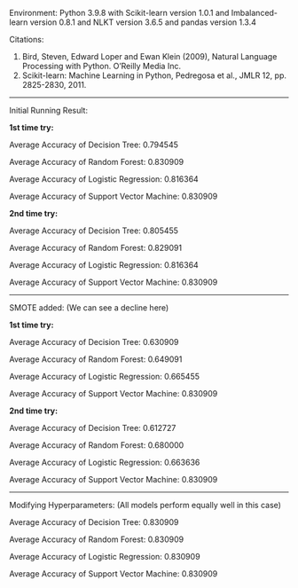 Environment:
Python 3.9.8
    with Scikit-learn version 1.0.1
    and Imbalanced-learn version 0.8.1
    and NLKT version 3.6.5
    and pandas version 1.3.4

Citations:
1. Bird, Steven, Edward Loper and Ewan Klein (2009), Natural Language Processing with Python. O’Reilly Media Inc.
2. Scikit-learn: Machine Learning in Python, Pedregosa et al., JMLR 12, pp. 2825-2830, 2011.

----------------------------------------------------
Initial Running Result:

**1st time try:**

Average Accuracy of Decision Tree: 0.794545

Average Accuracy of Random Forest: 0.830909

Average Accuracy of Logistic Regression: 0.816364

Average Accuracy of Support Vector Machine: 0.830909

**2nd time try:**

Average Accuracy of Decision Tree: 0.805455

Average Accuracy of Random Forest: 0.829091

Average Accuracy of Logistic Regression: 0.816364

Average Accuracy of Support Vector Machine: 0.830909

----------------------------------------------------
SMOTE added: (We can see a decline here)

**1st time try:**

Average Accuracy of Decision Tree: 0.630909

Average Accuracy of Random Forest: 0.649091

Average Accuracy of Logistic Regression: 0.665455

Average Accuracy of Support Vector Machine: 0.830909

**2nd time try:**

Average Accuracy of Decision Tree: 0.612727

Average Accuracy of Random Forest: 0.680000

Average Accuracy of Logistic Regression: 0.663636

Average Accuracy of Support Vector Machine: 0.830909

-----------------------------------------------------
Modifying Hyperparameters: (All models perform equally well in this case)

Average Accuracy of Decision Tree: 0.830909

Average Accuracy of Random Forest: 0.830909

Average Accuracy of Logistic Regression: 0.830909

Average Accuracy of Support Vector Machine: 0.830909